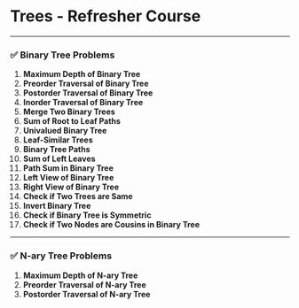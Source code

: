 # Trees - Refresher Course

---

### ✅ Binary Tree Problems

1. **Maximum Depth of Binary Tree**
2. **Preorder Traversal of Binary Tree**
3. **Postorder Traversal of Binary Tree**
4. **Inorder Traversal of Binary Tree**
5. **Merge Two Binary Trees**
6. **Sum of Root to Leaf Paths**
7. **Univalued Binary Tree**
8. **Leaf-Similar Trees**
9. **Binary Tree Paths**
10. **Sum of Left Leaves**
11. **Path Sum in Binary Tree**
12. **Left View of Binary Tree**
13. **Right View of Binary Tree**
14. **Check if Two Trees are Same**
15. **Invert Binary Tree**
16. **Check if Binary Tree is Symmetric**
17. **Check if Two Nodes are Cousins in Binary Tree**

---

### ✅ N-ary Tree Problems

1. **Maximum Depth of N-ary Tree**
2. **Preorder Traversal of N-ary Tree**
3. **Postorder Traversal of N-ary Tree**
